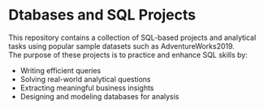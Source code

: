 # Dtabases and SQL Projects  

This repository contains a collection of SQL-based projects and analytical tasks using popular sample datasets such as AdventureWorks2019.  
The purpose of these projects is to practice and enhance SQL skills by:  
- Writing efficient queries  
- Solving real-world analytical questions  
- Extracting meaningful business insights  
- Designing and modeling databases for analysis  



